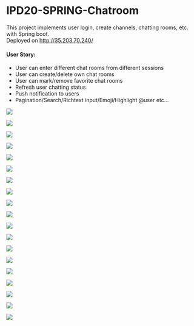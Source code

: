 # IPD20-SPRING-Chatroom

This project implements user login, create channels, chatting rooms, etc. with Spring boot.<br>
Deployed on <a href="http://35.203.70.240/" target = "_blank">http://35.203.70.240/</a>

#### **User Story:**
<ul>
<li>User can enter different chat rooms from different sessions</li>
<li>User can create/delete own chat rooms</li>
<li>User can mark/remove favorite chat rooms</li>
<li>Refresh user chatting status</li>
<li>Push notification to users</li>
<li>Pagination/Search/Richtext input/Emoji/Highlight @user etc...</li>
</ul>

![](.README_images/3a887812.png)

![](.README_images/f1f9ebba.png)

![](.README_images/791411ea.png)

![](.README_images/328f6148.png)

![](.README_images/5c69f419.png)

![](.README_images/df80be7b.png)

![](.README_images/6980ba7c.png)

![](.README_images/21e92ad4.png)

![](.README_images/5f8c7ea7.png)

![](.README_images/079f9075.png)

![](.README_images/ac58ebc2.png)

![](.README_images/e60f46fa.png)

![](.README_images/026b1b49.png)

![](.README_images/64a7f0ce.png)

![](.README_images/fd4b2701.png)

![](.README_images/859e96c0.png)

![](.README_images/730639b6.png)

![](.README_images/71ba438d.png)

![](.README_images/8e0cd17b.png)


